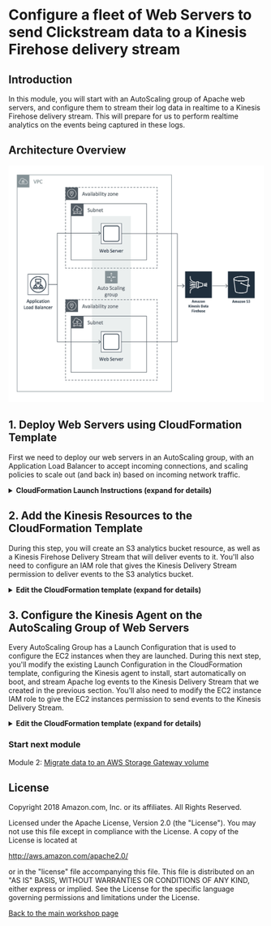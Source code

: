 #  Configure a fleet of Web Servers to send Clickstream data to a Kinesis Firehose delivery stream

## Introduction

In this module, you will start with an AutoScaling group of Apache web servers, and configure them to stream their log data in realtime to a Kinesis Firehose delivery stream. This will prepare for us to perform realtime analytics on the events being captured in these logs.

## Architecture Overview

![module-1-diagram](../images/module-1.png)

## 1. Deploy Web Servers using CloudFormation Template

First we need to deploy our web servers in an AutoScaling group, with an Application Load Balancer to accept incoming connections, and scaling policies to scale out (and back in) based on incoming network traffic.

<details>
<summary><strong>CloudFormation Launch Instructions (expand for details)</strong></summary><p>

1.	Right click the **Launch Stack** link below and "open in new tab"

Region| Launch
------|-----
US West (Oregon) | [![Launch Module 1 in ](http://docs.aws.amazon.com/AWSCloudFormation/latest/UserGuide/images/cloudformation-launch-stack-button.png)](https://console.aws.amazon.com/cloudformation/home?region=us-west-2#/stacks/new?stackName=realtime-analytics-workshop&templateURL=https://s3-us-west-2.amazonaws.com/realtime-analytics-workshop/1-frontend-module-start.yaml)
US West (N. Virginia) | [![Launch Module 1 in ](http://docs.aws.amazon.com/AWSCloudFormation/latest/UserGuide/images/cloudformation-launch-stack-button.png)](https://console.aws.amazon.com/cloudformation/home?region=us-east-1#/stacks/new?stackName=realtime-analytics-workshop&templateURL=https://s3-us-west-2.amazonaws.com/realtime-analytics-workshop/1-frontend-module-start.yaml)

2.	Click **Next** on the Select Template page.
3.	**(Optional)** If you'd like to login to the web servers, select an **SSH Keypair** for this region, select True next to **Enable SSH**, and enter a CIDR block such as `0.0.0.0/0` next to **Enable SSH From**. If you don't have a key pair already created, see ([Creating a key pair using amazon EC2](http://docs.aws.amazon.com/AWSEC2/latest/UserGuide/ec2-key-pairs.html#having-ec2-create-your-key-pair))

![Configuring SSH access](../images/module-1-ssh.png)

![Configuring CloudFormation Stack](../images/module-1-next.png)

4.	Click **Next**.
5.	Click **Next** Again. (skipping IAM advanced section)
6.	On the Review page, check the box to acknowledge that CloudFormation will create IAM resources and click **Create**.

![iam-accept](../images/iam-accept.png)

7. While you wait for the CloudFormation stack to be created, download the CloudFormation template by right-clicking here and selecting **Save Link As...**: ([Module 1 Starting Template](https://s3-us-west-2.amazonaws.com/realtime-analytics-workshop/1-frontend-module-start.yaml))
8. Open the template you just downloaded in a text editor.  If you don't have a text editor, you can download a trial of Sublime Text here: ([Sublime Text](https://www.sublimetext.com))

When you see the stack showing a CREATE_COMPLETE status, you are ready to move on to the next step.

</p></details>

## 2. Add the Kinesis Resources to the CloudFormation Template 

During this step, you will create an S3 analytics bucket resource, as well as a Kinesis Firehose Delivery Stream that will deliver events to it.  You'll also need to configure an IAM role that gives the Kinesis Delivery Stream permission to deliver events to the S3 analytics bucket.

<details>
<summary><strong>Edit the CloudFormation template (expand for details)</strong></summary><p>

1.	Open the CloudFormation template you downloaded in the previous step in an editor.  
2.	At the bottom of the **Resources** section, directly above the **Outputs** section, add the resource for the analytics S3 bucket that will receive messages delivered by the Kinesis Delivery Stream:  

<details>
<summary><strong>AnalyticsBucket Resource (expand for code)</strong></summary>

```
# Kinesis Application
  AnalyticsBucket:
    Type: AWS::S3::Bucket
    DeletionPolicy: Retain
```

</details>

3.	Add the IAM Role and Policy that will give the Kinesis Delivery Stream permissions to deliver the events directly below the S3 bucket resource:  

<details>
<summary><strong>DeliveryStreamRole Resource (expand for code)</strong></summary>

```
  DeliveryStreamRole:
    Type: AWS::IAM::Role
    Properties:
      AssumeRolePolicyDocument:
        Version: '2012-10-17'
        Statement:
          - Effect: Allow
            Principal:
              Service:
                - firehose.amazonaws.com
            Action:
              - sts:AssumeRole
      Policies:
        - PolicyName: s3Access
          PolicyDocument:
            Version: '2012-10-17'
            Statement:
              - Sid: ''
                Effect: Allow
                Action:
                  - s3:AbortMultipartUpload
                  - s3:GetBucketLocation
                  - s3:GetObject
                  - s3:ListBucket
                  - s3:ListBucketMultipartUploads
                  - s3:PutObject
                Resource:
                  - !Sub '${AnalyticsBucket.Arn}'
                  - !Sub '${AnalyticsBucket.Arn}/*'
              - Sid: ''
                Effect: Allow
                Action:
                  - logs:PutLogEvents
                Resource:
                  - !Sub 'arn:aws:logs:${AWS::Region}:${AWS::AccountId}:log-group:/aws/kinesisfirehose/*:log-stream:*'
```
Note: We are following the _principle of least privilege_ by enabling resource-level permissions and referencing the `AnalyticsBucket` as `!Sub '${AnalyticsBucket.Arn}'`

</details>

4. Next, add the Kinesis Delivery Stream resource directly below the IAM Role:  

<details>
<summary><strong>DeliveryStream Resource (expand for code)</strong></summary>

```
  DeliveryStream:
    Type: AWS::KinesisFirehose::DeliveryStream
    Properties:
      DeliveryStreamType: DirectPut
      S3DestinationConfiguration:
        BucketARN: !Sub '${AnalyticsBucket.Arn}'
        BufferingHints:
          IntervalInSeconds: '60'
          SizeInMBs: '1'
        CompressionFormat: UNCOMPRESSED
        RoleARN: !GetAtt 'DeliveryStreamRole.Arn'
```
Note: By setting `IntervalInSeconds` to `60` and `SizeInMBs` to `1`, we are configuring the Kinesis Delivery Stream to deliver events to the S3 bucket whenever either 60 seconds has elapsed, or more than 1MB of event data is in the stream.  Whenever either of these conditions is met, the events will be delivered.

</details>

</p></details>

## 3. Configure the Kinesis Agent on the AutoScaling Group of Web Servers

Every AutoScaling Group has a Launch Configuration that is used to configure the EC2 instances when they are launched.  During this next step, you'll modify the existing Launch Configuration in the CloudFormation template, configuring the Kinesis agent to install, start automatically on boot, and stream Apache log events to the Kinesis Delivery Stream that we created in the previous section.  You'll also need to modify the EC2 instance IAM role to give the EC2 instances permission to send events to the Kinesis Delivery Stream.

<details>
<summary><strong>Edit the CloudFormation template (expand for details)</strong></summary><p>

1.	In the CloudFormation template that you're editing from the previous step, go to line 333, which is where the `AutoScalingGroupLaunchConfig` resource definition begins.  

2.  In the `Metadata` section, under `AWS::CloudFormation::Init`, `config`, `packages`, and `yum`, add a line that contains `aws-kinesis-agent: []` (be sure to use the same indentation as the line with `httpd: []`)
<details>
<summary><strong>See this edit in context (expand for code)</strong></summary>

```YAML
<line 332>
  AutoScalingGroupLaunchConfig:
    Type: AWS::AutoScaling::LaunchConfiguration
    Metadata:
      AWS::CloudFormation::Init:
        config:
          packages:
            yum:
              httpd: []
              aws-kinesis-agent: []
          files:
<line 343>
```

</details>

3.  In the `files` section of the same resource, directly underneath `packages`, add the file `/etc/aws-kinesis/agent.json` with the following configuration:

<details>
<summary><strong>See this edit in context (expand for code)</strong></summary>

```YAML
<line 337>
          packages:
            yum:
              httpd: []
              aws-kinesis-agent: []
          files:
            /etc/aws-kinesis/agent.json:
              content: !Sub |
                { "cloudwatch.emitMetrics": false,
                 "maxBufferAgeMillis":"1000",
                 "firehose.endpoint": "https://firehose.${AWS::Region}.amazonaws.com",
                 "flows": [
                   {
                     "filePattern": "/var/log/httpd/access_log*",
                     "deliveryStream": "${DeliveryStream}",
                     "partitionKeyOption": "RANDOM",
                     "dataProcessingOptions": [
                     {
                          "optionName": "LOGTOJSON",
                          "logFormat":"COMBINEDAPACHELOG",
                          "matchPattern": "^([\\d.]+) (\\S+) (\\S+) \\[([\\w:/]+\\s[+\\-]\\d{4})\\] \"(.+?)\" (\\d{3}) ([0-9]+) \"(.+?)\" \"(.+?)\" \"(.+?)\" \"(.+?)\" \"(.+?)\"$",
                          "customFieldNames": ["host", "ident", "authuser", "datetime", "request", "response", "bytes", "referrer", "agent", "event", "clientid", "page"]
                     }
                     ]
                   }
                 ]
                }
            /var/www/html/index.html:
<line 365>
```
</details>

4.  In the `commands` section of the same resource, after line number 390, add the following two commands, which will execute `chkconfig` to add the `aws-kinesis-agent` to `/etc/init.d` and enable it by symlinking it into the appropriate `/etc/rcX.d` directories so that it will launch on startup:

<details>
<summary><strong>See this edit in context (expand for code)</strong></summary>

```YAML
<line 390>
            ad-add-service-aws-kinesis-agent:
              command: chkconfig --add aws-kinesis-agent
            ae-add-service-startup-aws-kinesis-agent:
              command: chkconfig aws-kinesis-agent on
<line 395>
```
</details>

5.  Next, also in the `commands` section of the same resource, after line number 408, add the following command, which will modify the Apache log format to include a data header:

<details>
<summary><strong>See this edit in context (expand for code)</strong></summary>

```YAML
<line 408>
            ca-add-data-header:
              command: sed -i 's/LogFormat "%h %l %u %t \\"%r\\" %>s %b \\"%{Referer}i\\"
                \\"%{User-Agent}i\\"" combined/LogFormat "%h %l %u %t \\"%r\\" %>s
                %b \\"%{Referer}i\\" \\"%{User-Agent}i\\" \\"%{event}i\\" \\"%{clientid}i\\"
                \\"%{page}i\\"" combined/' /etc/httpd/conf/httpd.conf
<line 415>
```
</details>

6.  Finishing the CloudFormation edits, we need to add the `aws-kinesis-agent` to the `services` section of the same resource, directly after line number 420.  This will ensure that the service is running:

<details>
<summary><strong>See this edit in context (expand for code)</strong></summary>

```YAML
<line 420>
              aws-kinesis-agent:
                enabled: 'true'
                ensureRunning: 'true'
                files:
                  - /etc/init.d/aws-kinesis-agent
<line 426>
```
</details>

</p></details>

### Start next module

Module 2: [Migrate data to an AWS Storage Gateway volume](../module-2/README.md)

## License

Copyright 2018 Amazon.com, Inc. or its affiliates. All Rights Reserved.

Licensed under the Apache License, Version 2.0 (the "License"). You may not use this file except in compliance with the License. A copy of the License is located at

http://aws.amazon.com/apache2.0/

or in the "license" file accompanying this file. This file is distributed on an "AS IS" BASIS, WITHOUT WARRANTIES OR CONDITIONS OF ANY KIND, either express or implied. See the License for the specific language governing permissions and limitations under the License.

[Back to the main workshop page](../README.md)
